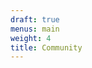 ```yaml
---
draft: true
menus: main
weight: 4
title: Community
---
```


<!--add blocks of content here to add more sections to the community page -->
